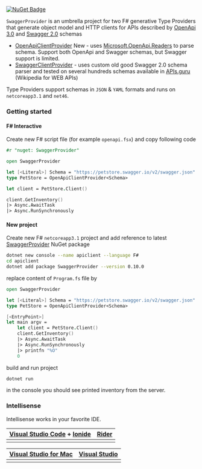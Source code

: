 
[![NuGet Badge](https://buildstats.info/nuget/SwaggerProvider?includePreReleases=true)](https://www.nuget.org/packages/SwaggerProvider)

`SwaggerProvider` is an umbrella project for two F# generative Type Providers that generate object model and HTTP clients for APIs described by [OpenApi 3.0](https://github.com/OAI/OpenAPI-Specification/blob/master/versions/3.0.2.md) and [Swagger 2.0](https://github.com/OAI/OpenAPI-Specification/blob/master/versions/2.0.md) schemas
- [OpenApiClientProvider](/OpenApiClientProvider) <Badge type="success">New</Badge> - uses [Microsoft.OpenApi.Readers](https://www.nuget.org/packages/Microsoft.OpenApi.Readers/) to parse schema. Support both OpenApi and Swagger schemas, but Swagger support is limited.
- [SwaggerClientProvider](/SwaggerClientProvider) - uses custom old good Swagger 2.0 schema parser and tested on several hundreds schemas available in [APIs.guru](https://apis.guru/openapi-directory/) (Wikipedia for WEB APIs)

Type Providers support schemas in `JSON` & `YAML` formats and runs on `netcoreapp3.1` and `net46`.

### Getting started

#### F# Interactive

Create new F# script file (for example `openapi.fsx`) and copy following code

```fsharp
#r "nuget: SwaggerProvider"

open SwaggerProvider

let [<Literal>] Schema = "https://petstore.swagger.io/v2/swagger.json"
type PetStore = OpenApiClientProvider<Schema>

let client = PetStore.Client()

client.GetInventory()
|> Async.AwaitTask
|> Async.RunSynchronously
```

#### New project

Create new F# `netcoreapp3.1` project and add reference to latest [SwaggerProvider](https://www.nuget.org/packages/SwaggerProvider) NuGet package

```bash
dotnet new console --name apiclient --language F#
cd apiclient
dotnet add package SwaggerProvider --version 0.10.0
```

replace content of `Program.fs` file by

```fsharp
open SwaggerProvider

let [<Literal>] Schema = "https://petstore.swagger.io/v2/swagger.json"
type PetStore = OpenApiClientProvider<Schema>

[<EntryPoint>]
let main argv =
    let client = PetStore.Client()
    client.GetInventory()
    |> Async.AwaitTask
    |> Async.RunSynchronously
    |> printfn "%O"
    0
```

build and run project

```bash
dotnet run
```

in the console you should see printed inventory from the server.

### Intellisense

Intellisense works in your favorite IDE.

| [Visual Studio Code](https://code.visualstudio.com) + [Ionide](http://ionide.io) | [Rider](https://www.jetbrains.com/help/rider/F_Sharp.html) |
|-----------|-------------|
| <ImageZoom src="files/OpenApiClientProvider_Ionide.png" /> | <ImageZoom src="files/OpenApiClientProvider_Rider.png" /> |

| [Visual Studio for Mac](https://visualstudio.microsoft.com/vs/mac/) | [Visual Studio](https://visualstudio.microsoft.com/vs/) |
|-----------|-------------|
| <ImageZoom src="files/OpenApiClientProvider_VS4Mac.png" /> | <ImageZoom src="files/OpenApiClientProvider_VS.png" /> |

